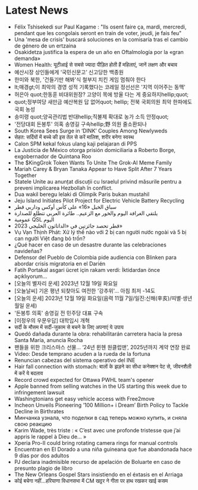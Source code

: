 # Latest News
-  Félix Tshisekedi sur Paul Kagame : "Ils osent faire ça, mardi, mercredi, pendant que les congolais seront en train de voter, jeudi, je fais feu"
-  Una 'mesa de crisis' buscará soluciones en la comisaría tras el cambio de género de un ertzaina
-  Osakidetza justifica la espera de un año en Oftalmología por la «gran demanda»
-  Women Health: यूटीआई से सबसे ज्यादा पीड़ित होती हैं महिलाएं, जानें लक्षण और बचाव
-  예산시장 상인들에게 ‘국민신문고’ 신고당한 백종원
-  한미와 북한, '건들기만 해봐'식 철부지 치킨 게임 멈춰야 한다
-  lt;매경gt;이 최악의 경영 성적 기록했다는 코레일 정선선은 '지역 이어주는 동맥'
-  허은아 quot;한동훈 비대위원장? 고양이 목에 방울 다는 게 중요하지hellip;quot;
-  quot;정부여당 새만금 예산복원 답 없어quot; hellip; 전북 국회의원 최악 한파에도 국회 농성
-  송미령 quot;양곡관리법 반대hellip;직불제 확대로 농가 소득 안정quot;
-  '전당대회 돈봉투' 의혹 송영길 구속hellip;野 의원 줄소환되나
-  South Korea Sees Surge in ‘DINK’ Couples Among Newlyweds
-  सेहत: सर्दियों में बच्चे की इस तेल से करें मालिश, शरीर बनेगा स्वस्थ
-  Calon SPM kekal fokus ulang kaji pelajaran di PPS
-  La Justicia de México otorga prisión domiciliaria a Roberto Borge, exgobernador de Quintana Roo
-  The $KingGrok Token Wants To Unite The Grok-AI Meme Family
-  Mariah Carey & Bryan Tanaka Appear to Have Split After 7 Years Together
-  Statele Unite au anunțat discuții cu Israelul privind măsurile pentru a preveni implicarea Hezbollah în conflict.
-  Dua wakil beregu lelaki di Olimpik Paris bukan mustahil
-  Jeju Island Initiates Pilot Project for Electric Vehicle Battery Recycling
-  سباق الخيل «16» على كأس أوكس وداربي قطر
-  يلتقي الغرافة اليوم والخور مع الزعيم.. طائرة العربي تتطلع للصدارة
-  عمومية QSL اليوم
-  قطر تحصد جائزتين في «الداتاثون الخليجي 2023»
-  Vụ Vạn Thịnh Phát: Xử lý thế nào với 2 bị can người nước ngoài và 5 bị can người Việt đang bỏ trốn?
-  ¿Qué hacer en caso de un desastre durante las celebraciones navideñas?
-  Defensor del Pueblo de Colombia pide audiencia con Blinken para abordar crisis migratoria en el Darién
-  Fatih Portakal asgari ücret için rakam verdi: İktidardan önce açıklıyorum...
-  [오늘의 별자리 운세] 2023년 12월 19일 화요일
-  [오늘날씨] 기온 평년 되찾아도 여전한 '강추위'… 아침 최저 -14도
-  [오늘의 운세] 2023년 12월 19일 화요일(음력 11월 7일/일진:신해(辛亥)/띠별·생년월일 운세)
-  '돈봉투 의혹' 송영길 전 민주당 대표 구속
-  [이정우의 우문우답] 대학입시 개혁
-  सर्दी के मौसम में सर्दी-जुकाम से बचने के लिए अपनाएं ये उपाय
-  Quedó dañada durante la obra: rehabilitarán carretera hacia la presa Santa María, anuncia Rocha
-  팬들을 위한 크리스마스 선물... ‘24년 뮌헨 원클럽맨’, 2025년까지 계약 연장 완료
-  Video: Desde temprano acuden a la rueda de la fortuna
-  Renuncian cabezas del sistema operativo del INE
-  Hair fall connection with stomach: बालों के झड़ने का सीधा कनेक्शन पेट से, जीवनशैली में करें ये बदलाव
-  Record crowd expected for Ottawa PWHL team's opener
-  Apple banned from selling watches in the US starting this week due to infringement lawsuit
-  Washingtonians get easy vehicle access with Free2move
-  Incheon Unveils Pioneering ’100 Million+ i Dream’ Birth Policy to Tackle Decline in Birthrates
-  Минчанка узнала, что поделки в сад теперь можно купить, и сняла свою реакцию
-  Karim Wade, très triste : « C’est avec une profonde tristesse que j’ai appris le rappel à Dieu de… »
-  Xperia Pro-II could bring rotating camera rings for manual controls
-  Encuentran en El Dorado a una niña guineana que fue abandonada hace 9 días por dos adultos
-  PJ declara inadmisible recurso de apelación de Boluarte en caso de presunto plagio de libro
-  The New Orleans Gospel Stars insistiendo en el éxtasis en el Arriaga
-  कोई बचेगा नहीं…हरियाणा विधानसभा में CM खट्टर ने गीता पर हाथ रखकर खाई कसम
